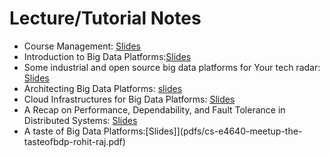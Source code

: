 # Lecture/Tutorial Notes

* Course Management: [Slides](pdfs/module0-lecture0-coursemanagement.pdf)
* Introduction to Big Data Platforms:[Slides](pdfs/module0-lecture1-0-intro-v0.2.pdf)
* Some industrial and open source big data platforms for Your tech radar: [Slides](pdfs/tutorial-walkaround-techradar-v0.2.pdf)
* Architecting Big Data Platforms: [slides](pdfs/module1-lecture2-0-architectingbigplatforms-v0.2.pdf)
* Cloud Infrastructures for Big Data Platforms: [Slides](pdfs/module1-lecture2-1-cloudinfrastructuresandservices-v0.2.pdf)
* A Recap on Performance, Dependability, and Fault Tolerance in Distributed Systems: [Slides](pdfs/performance-dependability-refresh_Truong.pdf)
* A taste of Big Data Platforms:[Slides]](pdfs/cs-e4640-meetup-the-tasteofbdp-rohit-raj.pdf)
